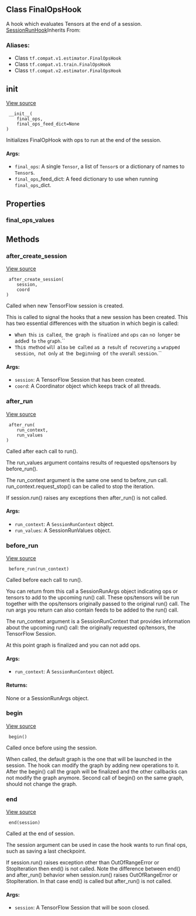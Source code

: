 ## Class FinalOpsHook

A hook which evaluates Tensors at the end of a session.
[SessionRunHook](https://www.tensorflow.org/api_docs/python/tf/estimator/SessionRunHook)Inherits From: 

### Aliases:
- Class `tf.compat.v1.estimator.FinalOpsHook`
- Class `tf.compat.v1.train.FinalOpsHook`
- Class `tf.compat.v2.estimator.FinalOpsHook`
## __init__
[View source](https://github.com/tensorflow/tensorflow/blob/r2.0/tensorflow/python/training/basic_session_run_hooks.py#L930-L941)


```
 __init__(
    final_ops,
    final_ops_feed_dict=None
)
```

Initializes FinalOpHook with ops to run at the end of the session.
#### Args:
- `final_ops`: A single `Tensor`, a list of `Tensor`s or a dictionary of names to `Tensor`s.
- `final_ops`_feed_dict: A feed dictionary to use when running `final_ops`_dict.
## Properties
### final_ops_values
## Methods
### after_create_session
[View source](https://github.com/tensorflow/tensorflow/blob/r2.0/tensorflow/python/training/session_run_hook.py#L112-L127)


```
 after_create_session(
    session,
    coord
)
```

Called when new TensorFlow session is created.

This is called to signal the hooks that a new session has been created. This has two essential differences with the situation in which begin is called:
- ``W``h``e``n`` ``t``h``i``s`` ``i``s`` ``c``a``l``l``e``d``,`` ``t``h``e`` ``g``r``a``p``h`` ``i``s`` ``f``i``n``a``l``i``z``e``d`` ``a``n``d`` ``o``p``s`` ``c``a``n`` ``n``o`` ``l``o``n``g``e``r`` ``b``e`` ``a``d``d``e``d`` ``t``o`` ``t``h``e`` ``g``r``a``p``h``.``
- ``T``h``i``s`` ``m``e``t``h``o``d`` ``w``i``l``l`` ``a``l``s``o`` ``b``e`` ``c``a``l``l``e``d`` ``a``s`` ``a`` ``r``e``s``u``l``t`` ``o``f`` ``r``e``c``o``v``e``r``i``n``g`` ``a`` ``w``r``a``p``p``e``d`` ``s``e``s``s``i``o``n``,`` ``n``o``t`` ``o``n``l``y`` ``a``t`` ``t``h``e`` ``b``e``g``i``n``n``i``n``g`` ``o``f`` ``t``h``e`` ``o``v``e``r``a``l``l`` ``s``e``s``s``i``o``n``.``
#### Args:
- `session`: A TensorFlow Session that has been created.
- `coord`: A Coordinator object which keeps track of all threads.
### after_run
[View source](https://github.com/tensorflow/tensorflow/blob/r2.0/tensorflow/python/training/session_run_hook.py#L152-L169)


```
 after_run(
    run_context,
    run_values
)
```

Called after each call to run().

The run_values argument contains results of requested ops/tensors by before_run().

The run_context argument is the same one send to before_run call. run_context.request_stop() can be called to stop the iteration.

If session.run() raises any exceptions then after_run() is not called.
#### Args:
- `run_context`: A `SessionRunContext` object.
- `run_values`: A SessionRunValues object.
### before_run
[View source](https://github.com/tensorflow/tensorflow/blob/r2.0/tensorflow/python/training/session_run_hook.py#L129-L150)


```
 before_run(run_context)
```

Called before each call to run().

You can return from this call a SessionRunArgs object indicating ops or tensors to add to the upcoming run() call. These ops/tensors will be run together with the ops/tensors originally passed to the original run() call. The run args you return can also contain feeds to be added to the run() call.

The run_context argument is a SessionRunContext that provides information about the upcoming run() call: the originally requested op/tensors, the TensorFlow Session.

At this point graph is finalized and you can not add ops.
#### Args:
- `run_context`: A `SessionRunContext` object.
#### Returns:

None or a SessionRunArgs object.
### begin
[View source](https://github.com/tensorflow/tensorflow/blob/r2.0/tensorflow/python/training/session_run_hook.py#L101-L110)


```
 begin()
```

Called once before using the session.

When called, the default graph is the one that will be launched in the session. The hook can modify the graph by adding new operations to it. After the begin() call the graph will be finalized and the other callbacks can not modify the graph anymore. Second call of begin() on the same graph, should not change the graph.
### end
[View source](https://github.com/tensorflow/tensorflow/blob/r2.0/tensorflow/python/training/basic_session_run_hooks.py#L947-L967)


```
 end(session)
```

Called at the end of session.

The session argument can be used in case the hook wants to run final ops, such as saving a last checkpoint.

If session.run() raises exception other than OutOfRangeError or StopIteration then end() is not called. Note the difference between end() and after_run() behavior when session.run() raises OutOfRangeError or StopIteration. In that case end() is called but after_run() is not called.
#### Args:
- `session`: A TensorFlow Session that will be soon closed.
